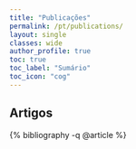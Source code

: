 ```yaml
---
title: "Publicações"
permalink: /pt/publications/
layout: single
classes: wide
author_profile: true
toc: true
toc_label: "Sumário"
toc_icon: "cog"
---
```



## Artigos

{% bibliography -q @article %}
